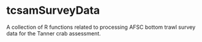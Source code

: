 tcsamSurveyData
===============

A collection of R functions related to processing AFSC bottom trawl survey data for the Tanner crab assessment.
